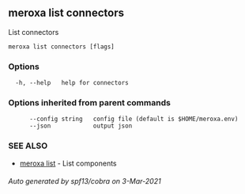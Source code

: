 ## meroxa list connectors

List connectors

```
meroxa list connectors [flags]
```

### Options

```
  -h, --help   help for connectors
```

### Options inherited from parent commands

```
      --config string   config file (default is $HOME/meroxa.env)
      --json            output json
```

### SEE ALSO

* [meroxa list](meroxa_list.md)	 - List components

###### Auto generated by spf13/cobra on 3-Mar-2021
